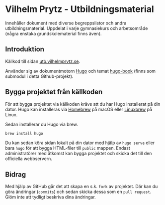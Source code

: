 # Vilhelm Prytz - Utbildningsmaterial

Innehåller dokument med diverse begreppslistor och andra utbildningsmaterial. Uppdelat i varje gymnasiekurs och arbetsområde (några enstaka grundskolematerial finns även).

## Introduktion

Källkod till sidan [utb.vilhelmprytz.se](https://utb.vilhelmprytz.se).

Använder sig av dokumentmotorn [Hugo](https://gohugo.io) och temat [hugo-book](https://github.com/alex-shpak/hugo-book) (finns som submodul i detta Github-projekt).

## Bygga projektet från källkoden

För att bygga projektet via källkoden krävs att du har Hugo installerat på din dator. Hugo kan installeras via [Homebrew](https://brew.sh/index_sv) på macOS eller [Linuxbrew](https://docs.brew.sh/Homebrew-on-Linux) på Linux.

Sedan installerar du Hugo via brew.

```bash
brew install hugo
```

Du kan sedan köra sidan lokalt på din dator med hjälp av `hugo serve` eller bara `hugo` för att bygga HTML-filer till `public` mappen. Endast administratörer med åtkomst kan bygga projektet och skicka det till den officiella webbservern.

## Bidrag

Med hjälp av GitHub går det att skapa en s.k. `fork` av projektet. Där kan du göra ändringar (`commits`) och sedan skicka dessa som en `pull request`. Glöm inte att tydligt beskriva dina ändringar.